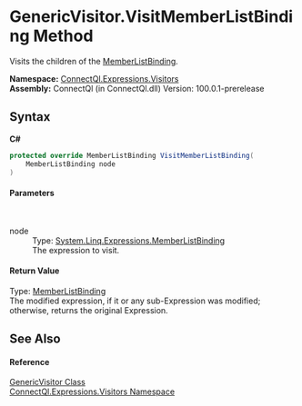 # GenericVisitor.VisitMemberListBinding Method 
 

Visits the children of the <a href="http://msdn2.microsoft.com/en-us/library/bb341814" target="_blank">MemberListBinding</a>.

**Namespace:**&nbsp;<a href="N_ConnectQl_Expressions_Visitors">ConnectQl.Expressions.Visitors</a><br />**Assembly:**&nbsp;ConnectQl (in ConnectQl.dll) Version: 100.0.1-prerelease

## Syntax

**C#**<br />
``` C#
protected override MemberListBinding VisitMemberListBinding(
	MemberListBinding node
)
```


#### Parameters
&nbsp;<dl><dt>node</dt><dd>Type: <a href="http://msdn2.microsoft.com/en-us/library/bb341814" target="_blank">System.Linq.Expressions.MemberListBinding</a><br />The expression to visit.</dd></dl>

#### Return Value
Type: <a href="http://msdn2.microsoft.com/en-us/library/bb341814" target="_blank">MemberListBinding</a><br />The modified expression, if it or any sub-Expression was modified; otherwise, returns the original Expression.

## See Also


#### Reference
<a href="T_ConnectQl_Expressions_Visitors_GenericVisitor">GenericVisitor Class</a><br /><a href="N_ConnectQl_Expressions_Visitors">ConnectQl.Expressions.Visitors Namespace</a><br />